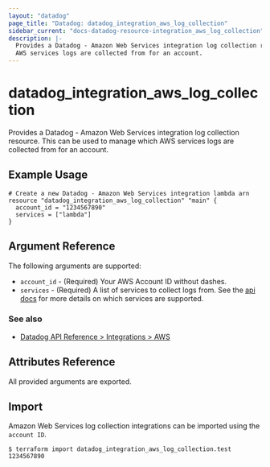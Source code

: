 ```yaml
---
layout: "datadog"
page_title: "Datadog: datadog_integration_aws_log_collection"
sidebar_current: "docs-datadog-resource-integration_aws_log_collection"
description: |-
  Provides a Datadog - Amazon Web Services integration log collection resource. This can be used to manage which
  AWS services logs are collected from for an account.
---
```


# datadog_integration_aws_log_collection

Provides a Datadog - Amazon Web Services integration log collection resource. This can be used to manage which
AWS services logs are collected from for an account.

## Example Usage

```hcl
# Create a new Datadog - Amazon Web Services integration lambda arn
resource "datadog_integration_aws_log_collection" "main" {
  account_id = "1234567890"
  services = ["lambda"]
}
```

## Argument Reference

The following arguments are supported:

* `account_id` - (Required) Your AWS Account ID without dashes.
* `services` - (Required) A list of services to collect logs from. See the
[api docs](https://docs.datadoghq.com/api/v1/aws-logs-integration/#get-list-of-aws-log-ready-services) for more details on which
services are supported.

### See also
* [Datadog API Reference > Integrations > AWS](https://docs.datadoghq.com/api/v1/aws-integration/)

## Attributes Reference

All provided arguments are exported.

## Import

Amazon Web Services log collection integrations can be imported using the `account ID`.

```
$ terraform import datadog_integration_aws_log_collection.test 1234567890
```
